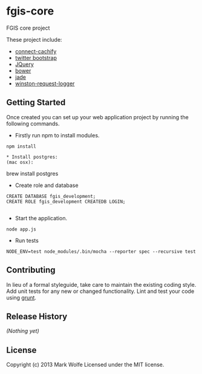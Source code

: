 # fgis-core

FGIS core project

These project include:

* [connect-cachify](https://github.com/mozilla/connect-cachify)
* [twitter bootstrap](http://twitter.github.com/bootstrap/)
* [JQuery](http://jquery.com/)
* [bower](http://twitter.github.com/bower/)
* [jade](http://jade-lang.com/)
* [winston-request-logger](https://github.com/wolfeidau/winston-request-logger)


## Getting Started

Once created you can set up your web application project by running the following commands.

* Firstly run npm to install modules.

```
npm install

* Install postgres:
(mac osx): 
```
brew install postgres

* Create role and database

```
CREATE DATABASE fgis_development;
CREATE ROLE fgis_development CREATEDB LOGIN;


```

* Start the application.

```
node app.js
```

* Run tests

```
NODE_ENV=test node_modules/.bin/mocha --reporter spec --recursive test
```


## Contributing
In lieu of a formal styleguide, take care to maintain the existing coding style. Add unit tests for any new or changed functionality. Lint and test your code using [grunt](https://github.com/gruntjs/grunt).

## Release History
_(Nothing yet)_

## License
Copyright (c) 2013 Mark Wolfe
Licensed under the MIT license.